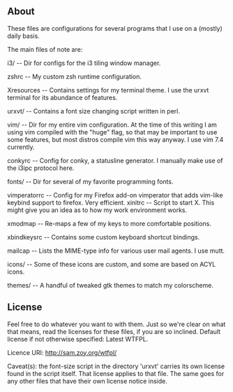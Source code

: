 ## About
These files are configurations for several programs that I use on a (mostly)
daily basis.

The main files of note are:

i3/ -- Dir for configs for the i3 tiling window manager.

zshrc -- My custom zsh runtime configuration.

Xresources -- Contains settings for my terminal theme. I use the urxvt terminal
			for its abundance of features.

urxvt/ -- Contains a font size changing script written in perl.

vim/ -- Dir for my entire vim configuration. At the time of this
		writing I am using vim compiled with the "huge" flag, so that may be
		important to use some features, but most distros compile vim this way
		anyway. I use vim 7.4 currently.

conkyrc  -- Config for conky, a statusline generator.
			I manually make use of the i3ipc protocol here.

fonts/ -- Dir for several of my favorite programming fonts.

vimperatorrc --	Config for my Firefox add-on vimperator that adds vim-like
				keybind support to firefox. Very efficient.
xinitrc -- Script to start X. This might give you an idea as to how my work
			environment works.

xmodmap -- Re-maps a few of my keys to more comfortable positions.

xbindkeysrc -- Contains some custom keyboard shortcut bindings.

mailcap -- Lists the MIME-type info for various user mail agents. I use mutt.

icons/ -- Some of these icons are custom, and some are based on ACYL icons.

themes/ -- A handful of tweaked gtk themes to match my colorscheme.


## License
Feel free to do whatever you want to with them. Just so we're clear on what
that means, read the licenses for these files, if you are so inclined.
Default license if not otherwise specified: Latest WTFPL.

Licence URI: http://sam.zoy.org/wtfpl/

Caveat(s): the font-size script in the directory 'urxvt' carries its own license
found in the script itself. That license applies to that file. The same goes for
any other files that have their own license notice inside.
